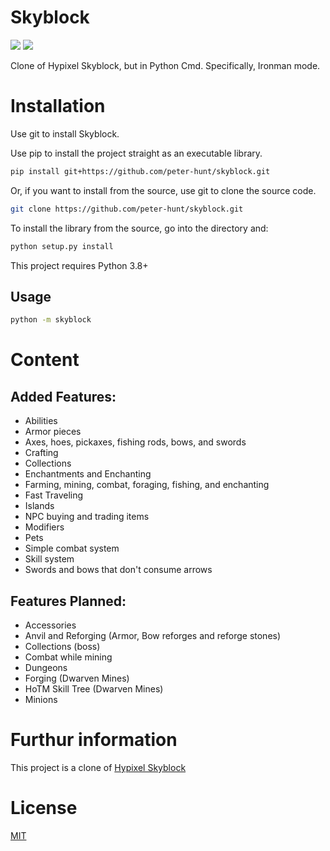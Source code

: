 # Skyblock
![](https://img.shields.io/github/repo-size/peter-hunt/skyblock)
![](https://img.shields.io/github/license/peter-hunt/skyblock)


Clone of Hypixel Skyblock, but in Python Cmd.
Specifically, Ironman mode.

# Installation
Use git to install Skyblock.

Use pip to install the project straight as an executable library.

```bash
pip install git+https://github.com/peter-hunt/skyblock.git
```

Or, if you want to install from the source, use git to clone the source code.

```bash
git clone https://github.com/peter-hunt/skyblock.git
```

To install the library from the source, go into the directory and:

```bash
python setup.py install
```

This project requires Python 3.8+

## Usage
```bash
python -m skyblock
```

# Content
## Added Features:
* Abilities
* Armor pieces
* Axes, hoes, pickaxes, fishing rods, bows, and swords
* Crafting
* Collections
* Enchantments and Enchanting
* Farming, mining, combat, foraging, fishing, and enchanting
* Fast Traveling
* Islands
* NPC buying and trading items
* Modifiers
* Pets
* Simple combat system
* Skill system
* Swords and bows that don't consume arrows

## Features Planned:
* Accessories
* Anvil and Reforging (Armor, Bow reforges and reforge stones)
* Collections (boss)
* Combat while mining
* Dungeons
* Forging (Dwarven Mines)
* HoTM Skill Tree (Dwarven Mines)
* Minions

# Furthur information
This project is a clone of [Hypixel Skyblock](https://hypixel-skyblock.fandom.com/wiki/Hypixel_SkyBlock_Wiki)

# License
[MIT](LICENSE.txt)
